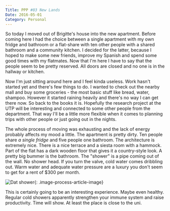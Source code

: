 ```yaml
---
Title: PPP #03 New Lands
Date: 2016-05-01
Category: Personal
---
```


So today I moved out of Brigitte's house into the new apartment. Before coming here I had the choice between a single apartment with my own fridge and bathroom or a flat-share with ten other people with a shared bathroom and a community kitchen. I decided for the latter, because I hoped to make some new friends, improve my Spanish and spend some good times with my flatmates. Now that I'm here I have to say that the people seem to be pretty reserved. All doors are closed and no one is in the hallway or kitchen.

Now I'm just sitting around here and I feel kinda useless. Work hasn't started yet and there's few things to do. I wanted to check out the nearby mall and buy some groceries - the most basic stuff like bread, water, shampoo. However it started raining heavily and there's no way I can get there now. So back to the books it is. Hopefully the research project at the UTP will be interesting and connected to some other people from the department. That way I'll be a little more flexible when it comes to planning trips with other people or just going out in the nights.

The whole process of moving was exhausting and the lack of energy probably affects my mood a little. The apartment is pretty dirty. Ten people share *a single fridge* and five people one bathroom. The architecture is extremely nice. There is a nice terrace and a siesta room with a hammock. Part of the flat has a dark wooden floor that gives it a country-style look. A pretty big bummer is the bathroom. The "shower" is a pipe coming out of the wall. No shower head. If you turn the valve, cold water comes dribbling out. Warm water and adequate water pressure are a luxury you don't seem to get for a rent of $300 per month.

![Dat shower]({attach}panama-shower.jpg){: .image-process-article-image}

This is certainly going to be an interesting experience. Maybe even healthy. Regular cold showers apparently strengthen your immune system and raise productivity. Time will show. At least the place is close to the uni.
